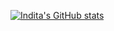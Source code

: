 [![Indita's GitHub stats](https://github-readme-stats.vercel.app/api?username=inditapryatamap)](https://github.com/inditapryatamap/github-readme-stats)
